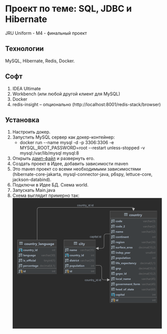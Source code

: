 # Проект по теме: SQL, JDBC и Hibernate
JRU Uniform - М4 - финальный проект
## Технологии
MySQL, Hibernate, Redis, Docker.

<!--Установка-->
## Софт
1. IDEA Ultimate
2. Workbench (или любой другой клиент для MySQL)
3. Docker
4. redis-insight – опционально (http://localhost:8001/redis-stack/browser)

## Установка
1. Настроить докер.
2. Запустить MySQL сервер как докер-контейнер:
   - docker run --name mysql -d -p 3306:3306 -e MYSQL_ROOT_PASSWORD=root --restart unless-stopped -v mysql:/var/lib/mysql mysql:8
3. Открыть [дамп-файл](./dump-hibernate-final.sql) и развернуть его.
4. Создать проект в Идее, добавить зависимости maven   
5. Это maven проект со всеми необходимыми зависимостями (hibernate-core-jakarta, mysql-connector-java, p6spy, lettuce-core, jackson-databind).
6. Подключи в Идее БД. Схема world.
7. Запускать Main.java
8. Схема выглядит примерно так:
![Shema](./worldDiagram2.png)